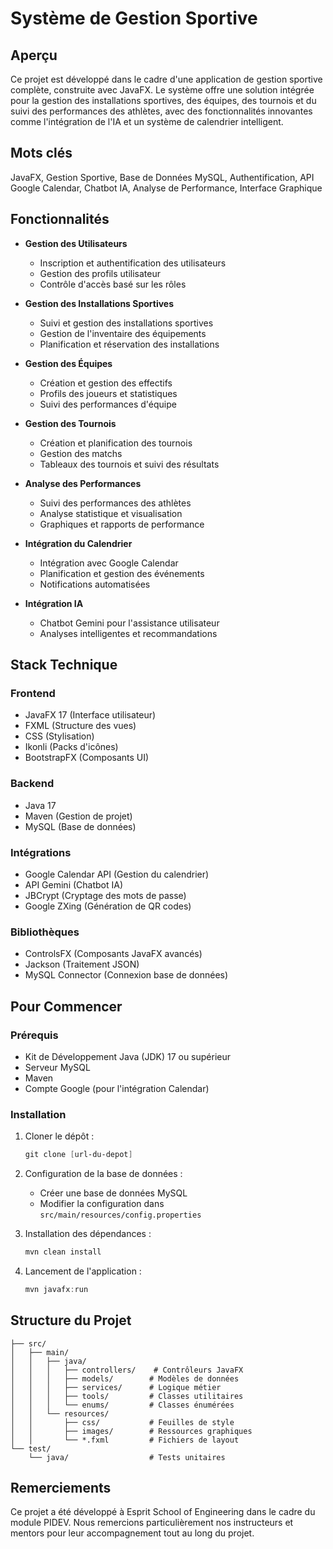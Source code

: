 # Système de Gestion Sportive

## Aperçu
Ce projet est développé dans le cadre d'une application de gestion sportive complète, construite avec JavaFX. Le système offre une solution intégrée pour la gestion des installations sportives, des équipes, des tournois et du suivi des performances des athlètes, avec des fonctionnalités innovantes comme l'intégration de l'IA et un système de calendrier intelligent.

## Mots clés
JavaFX, Gestion Sportive, Base de Données MySQL, Authentification, API Google Calendar, Chatbot IA, Analyse de Performance, Interface Graphique

## Fonctionnalités

- **Gestion des Utilisateurs**
  - Inscription et authentification des utilisateurs
  - Gestion des profils utilisateur
  - Contrôle d'accès basé sur les rôles

- **Gestion des Installations Sportives**
  - Suivi et gestion des installations sportives 
  - Gestion de l'inventaire des équipements
  - Planification et réservation des installations

- **Gestion des Équipes**
  - Création et gestion des effectifs
  - Profils des joueurs et statistiques
  - Suivi des performances d'équipe

- **Gestion des Tournois**
  - Création et planification des tournois
  - Gestion des matchs
  - Tableaux des tournois et suivi des résultats

- **Analyse des Performances**
  - Suivi des performances des athlètes
  - Analyse statistique et visualisation
  - Graphiques et rapports de performance

- **Intégration du Calendrier**
  - Intégration avec Google Calendar
  - Planification et gestion des événements
  - Notifications automatisées

- **Intégration IA**
  - Chatbot Gemini pour l'assistance utilisateur
  - Analyses intelligentes et recommandations

## Stack Technique

### Frontend
- JavaFX 17 (Interface utilisateur)
- FXML (Structure des vues)
- CSS (Stylisation)
- Ikonli (Packs d'icônes)
- BootstrapFX (Composants UI)

### Backend
- Java 17
- Maven (Gestion de projet)
- MySQL (Base de données)

### Intégrations
- Google Calendar API (Gestion du calendrier)
- API Gemini (Chatbot IA)
- JBCrypt (Cryptage des mots de passe)
- Google ZXing (Génération de QR codes)

### Bibliothèques
- ControlsFX (Composants JavaFX avancés)
- Jackson (Traitement JSON)
- MySQL Connector (Connexion base de données)

## Pour Commencer

### Prérequis
- Kit de Développement Java (JDK) 17 ou supérieur
- Serveur MySQL
- Maven
- Compte Google (pour l'intégration Calendar)

### Installation

1. Cloner le dépôt :
   ```powershell
   git clone [url-du-depot]
   ```

2. Configuration de la base de données :
   - Créer une base de données MySQL
   - Modifier la configuration dans `src/main/resources/config.properties`

3. Installation des dépendances :
   ```powershell
   mvn clean install
   ```

4. Lancement de l'application :
   ```powershell
   mvn javafx:run
   ```

## Structure du Projet

```
├── src/
│   ├── main/
│   │   ├── java/
│   │   │   ├── controllers/    # Contrôleurs JavaFX
│   │   │   ├── models/        # Modèles de données
│   │   │   ├── services/      # Logique métier
│   │   │   ├── tools/         # Classes utilitaires
│   │   │   └── enums/         # Classes énumérées
│   │   └── resources/
│   │       ├── css/           # Feuilles de style
│   │       ├── images/        # Ressources graphiques
│   │       └── *.fxml         # Fichiers de layout
└── test/
    └── java/                  # Tests unitaires
```

## Remerciements
Ce projet a été développé à Esprit School of Engineering dans le cadre du module PIDEV. Nous remercions particulièrement nos instructeurs et mentors pour leur accompagnement tout au long du projet.

